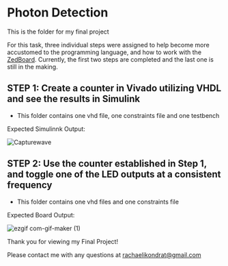 # Photon Detection

This is the folder for my final project 

For this task, three individual steps were assigned to help 
become more accustomed to the programming language, and how to work with the [ZedBoard](https://www.avnet.com/wps/portal/us/products/avnet-boards/avnet-board-families/zedboard/). Currently, the first two steps are completed and the last one is still in the making. 

## STEP 1: Create a counter in Vivado utilizing VHDL and see the results in Simulink
- This folder contains one vhd file, one constraints file and one testbench

Expected Simulinnk Output: 

![Capturewave](https://user-images.githubusercontent.com/33561389/145822014-be836ad7-ec5a-4b6f-be18-3d9fc15d994e.PNG)

## STEP 2: Use the counter established in Step 1, and toggle one of the LED outputs at a consistent frequency
- This folder contains one vhd files and one constraints file

Expected Board Output: 

![ezgif com-gif-maker (1)](https://user-images.githubusercontent.com/33561389/145823100-0757da35-a5aa-4ad7-be62-95765b6cdace.gif)

Thank you for viewing my Final Project!

Please contact me with any questions at rachaelikondrat@gmail.com
